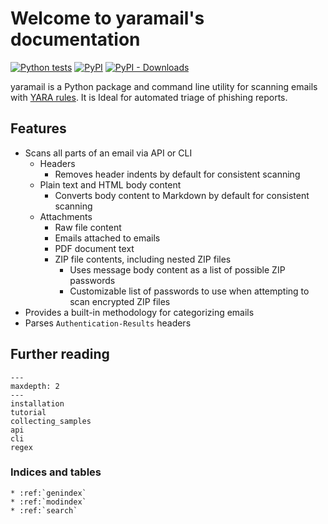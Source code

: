 # Welcome to yaramail's documentation

[![Python tests](https://github.com/seanthegeek/yaramail/actions/workflows/python-tests.yaml/badge.svg)](https://github.com/seanthegeek/yaramail/actions/workflows/python-tests.yaml)
[![PyPI](https://img.shields.io/pypi/v/yara-mail)](https://pypi.org/project/yara-mail/)
[![PyPI - Downloads](https://img.shields.io/pypi/dm/yara-mail?color=blue)](https://pypistats.org/packages/yara-mail)

yaramail is a Python package and command line utility for scanning emails with
[YARA rules][yara]. It is Ideal for automated triage of phishing reports.

## Features

- Scans all parts of an email via API or CLI
  - Headers
    - Removes header indents by default for consistent scanning
  - Plain text and HTML body content
    - Converts body content to Markdown by default for consistent scanning
  - Attachments
    - Raw file content
    - Emails attached to emails
    - PDF document text
    - ZIP file contents, including nested ZIP files
      - Uses message body content as a list of possible ZIP passwords
      - Customizable list of passwords to use when attempting to scan encrypted ZIP files
- Provides a built-in methodology for categorizing emails
- Parses `Authentication-Results` headers

## Further reading

```{toctree}
---
maxdepth: 2
---
installation
tutorial
collecting_samples
api
cli
regex
```

### Indices and tables

```{eval-rst}
* :ref:`genindex`
* :ref:`modindex`
* :ref:`search`
```

[yara]: https://yara.readthedocs.io/en/stable/writingrules.html
